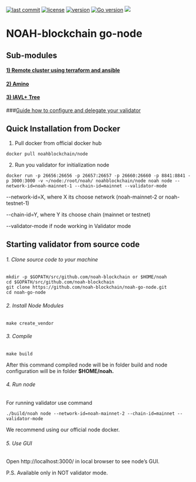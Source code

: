 [![last commit](https://img.shields.io/github/last-commit/noah-blockchain/noah-go-node.svg)]()
[![license](https://img.shields.io/packagist/l/doctrine/orm.svg)](https://github.com/noah-blockchain/noah-go-node/blob/master/LICENSE)
[![version](https://img.shields.io/github/tag/noah-blockchain/noah-go-node.svg)](https://github.com/noah-blockchain/noah-go-node/releases/latest)
[![Go version](https://img.shields.io/badge/go-1.12.0-blue.svg)](https://github.com/moovweb/gvm)
[![](https://tokei.rs/b1/github/noah-blockchain/noah-go-node?category=lines)](https://github.com/noah-blockchain/noah-go-node)

# NOAH-blockchain go-node

## Sub-modules

#### [1) Remote cluster using terraform and ansible](https://github.com/tendermint/tendermint/blob/master/docs/networks/terraform-and-ansible.md)
#### [2) Amino](https://github.com/tendermint/go-amino)
#### [3) IAVL+ Tree](https://github.com/tendermint/iavl)

###[Guide how to configure and delegate your validator](https://docs.google.com/document/d/19sZeIFy6aE8xuPg1-mq-0Cah2fiyj-BpyZCSQXEZKFc/edit)

## Quick Installation from Docker

1) Pull docker from official docker hub

```
docker pull noahblockchain/node
```
2) Run you validator for initialization node
```
docker run -p 26656:26656 -p 26657:26657 -p 26660:26660 -p 8841:8841 -p 3000:3000 -v ~/node:/root/noah/ noahblockchain/node noah node --network-id=noah-mainnet-1 --chain-id=mainnet --validator-mode
```

--network-id=X, where X its choose network (noah-mainnet-2 or noah-testnet-1)

--chain-id=Y, where Y its choose chain (mainnet or testnet)

--validator-mode if node working in Validator mode

## Starting validator from source code

###### 1. Clone source code to your machine
```
mkdir -p $GOPATH/src/github.com/noah-blockchain or $HOME/noah
cd $GOPATH/src/github.com/noah-blockchain
git clone https://github.com/noah-blockchain/noah-go-node.git
cd noah-go-node
```

###### 2. Install Node Modules
```
make create_vendor
```

###### 3. Compile
```
make build
```
After this command compiled node will be in folder build and node configuration will be in folder **$HOME/noah.**

###### 4. Run node
For running validator use command 
```
./build/noah node --network-id=noah-mainnet-2 --chain-id=mainnet --validator-mode
```
We recommend using our official node docker.
###### 5. Use GUI
Open http://localhost:3000/ in local browser to see node’s GUI.

P.S. Available only in NOT validator mode.